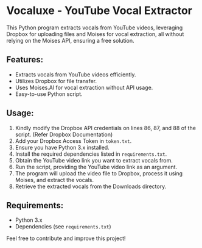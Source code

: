 # Vocaluxe - YouTube Vocal Extractor
This Python program extracts vocals from YouTube videos, leveraging Dropbox for uploading files and Moises for vocal extraction, all without relying on the Moises API, ensuring a free solution.

  <h2>Features:</h2>
    <ul>
        <li>Extracts vocals from YouTube videos efficiently.</li>
        <li>Utilizes Dropbox for file transfer.</li>
        <li>Uses Moises.AI for vocal extraction without API usage.</li>
        <li>Easy-to-use Python script.</li>
    </ul>

  <h2>Usage:</h2>
      <ol>
        <li>Kindly modify the Dropbox API credentials on lines 86, 87, and 88 of the script. (Refer Dropbox Documentation)</li>
        <li>Add your Dropbox Access Token in <code>token.txt</code>.</li>
        <li>Ensure you have Python 3.x installed.</li>
        <li>Install the required dependencies listed in <code>requirements.txt</code>.</li>
        <li>Obtain the YouTube video link you want to extract vocals from.</li>
        <li>Run the script, providing the YouTube video link as an argument.</li>
        <li>The program will upload the video file to Dropbox, process it using Moises, and extract the vocals.</li>
        <li>Retrieve the extracted vocals from the Downloads directory.</li>
    </ol>

  <h2>Requirements:</h2>
    <ul>
        <li>Python 3.x</li>
        <li>Dependencies (see <code>requirements.txt</code>)</li>
    </ul>

Feel free to contribute and improve this project!
